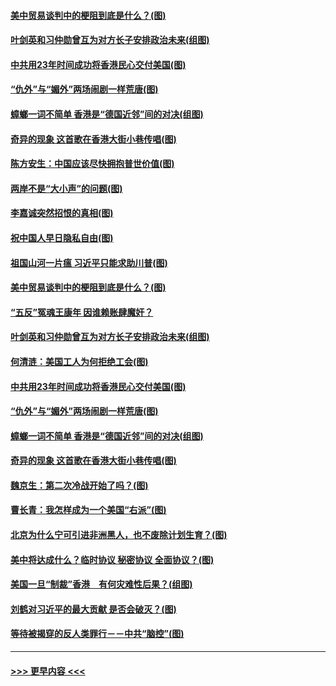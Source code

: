 #### [美中贸易谈判中的梗阻到底是什么？(图)](../pages/p4/907791.md?t=09190933) 
#### [叶剑英和习仲勋曾互为对方长子安排政治未来(组图)](../pages/p4/907786.md?t=09190933) 
#### [中共用23年时间成功将香港民心交付美国(图)](../pages/p4/907698.md?t=09190933) 
#### [“仇外”与“媚外”两场闹剧一样荒唐(图)](../pages/p4/907689.md?t=09190933) 
#### [蟑螂一词不简单 香港是“德国近邻”间的对决(组图)](../pages/p4/907618.md?t=09190933) 
#### [奇异的现象 这首歌在香港大街小巷传唱(图)](../pages/p4/907583.md?t=09190933) 
#### [陈方安生：中国应该尽快拥抱普世价值(图)](../pages/p4/907826.md?t=09190933) 
#### [两岸不是“大小声”的问题(图)](../pages/p4/907825.md?t=09190933) 
#### [李嘉诚突然招恨的真相(图)](../pages/p4/907799.md?t=09190933) 
#### [祝中国人早日隐私自由(图)](../pages/p4/907797.md?t=09190933) 
#### [祖国山河一片瘟 习近平只能求助川普(图)](../pages/p4/907796.md?t=09190933) 
#### [美中贸易谈判中的梗阻到底是什么？(图)](../pages/p4/907791.md?t=09190933) 
#### [“五反”冤魂王康年 因谁赖账肆魔奸？](../pages/p4/907787.md?t=09190933) 
#### [叶剑英和习仲勋曾互为对方长子安排政治未来(组图)](../pages/p4/907786.md?t=09190933) 
#### [何清涟：美国工人为何拒绝工会(图)](../pages/p4/907701.md?t=09190933) 
#### [中共用23年时间成功将香港民心交付美国(图)](../pages/p4/907698.md?t=09190933) 
#### [“仇外”与“媚外”两场闹剧一样荒唐(图)](../pages/p4/907689.md?t=09190933) 
#### [蟑螂一词不简单 香港是“德国近邻”间的对决(组图)](../pages/p4/907618.md?t=09190933) 
#### [奇异的现象 这首歌在香港大街小巷传唱(图)](../pages/p4/907583.md?t=09190933) 
#### [魏京生：第二次冷战开始了吗？(图)](../pages/p4/907581.md?t=09190933) 
#### [曹长青：我怎样成为一个美国“右派”(图)](../pages/p4/907580.md?t=09190933) 
#### [北京为什么宁可引进非洲黑人，也不废除计划生育？(图)](../pages/p4/907577.md?t=09190933) 
#### [美中将达成什么？临时协议 秘密协议 全面协议？(图)](../pages/p4/907576.md?t=09190933) 
#### [美国一旦“制裁”香港　有何灾难性后果？(组图)](../pages/p4/907575.md?t=09190933) 
#### [刘鹤对习近平的最大贡献 是否会破灭？(图)](../pages/p4/907509.md?t=09190933) 
#### [等待被揭穿的反人类罪行－－中共“脑控”(图)](../pages/p4/907167.md?t=09190933) 

----
#### [ >>> 更早内容 <<< ](../indexes/p4-earlier.md)

